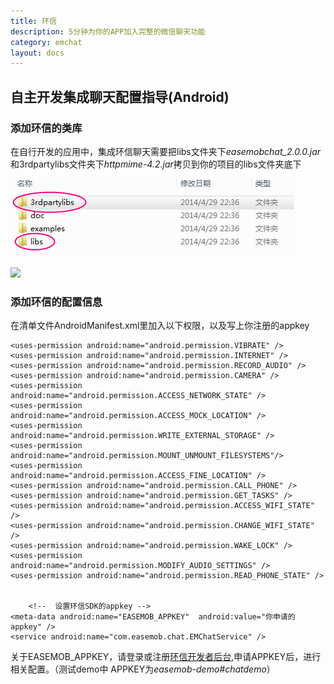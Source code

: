 ```yaml
---
title: 环信
description: 5分钟为你的APP加入完整的微信聊天功能
category: emchat
layout: docs
---
```


## 自主开发集成聊天配置指导(Android)

### 添加环信的类库

在自行开发的应用中，集成环信聊天需要把libs文件夹下*easemobchat_2.0.0.jar*和3rdpartylibs文件夹下*httpmime-4.2.jar*拷贝到你的项目的libs文件夹底下


![alt text](demo_dirs.jpg "demo") 

 ![](http://i.imgur.com/NrMwsez.jpg)

### 添加环信的配置信息

在清单文件AndroidManifest.xml里加入以下权限，以及写上你注册的appkey

	<uses-permission android:name="android.permission.VIBRATE" />
    <uses-permission android:name="android.permission.INTERNET" />
    <uses-permission android:name="android.permission.RECORD_AUDIO" />
    <uses-permission android:name="android.permission.CAMERA" />
    <uses-permission android:name="android.permission.ACCESS_NETWORK_STATE" />
    <uses-permission android:name="android.permission.ACCESS_MOCK_LOCATION" />
    <uses-permission android:name="android.permission.WRITE_EXTERNAL_STORAGE" />
    <uses-permission android:name="android.permission.MOUNT_UNMOUNT_FILESYSTEMS"/>  
    <uses-permission android:name="android.permission.ACCESS_FINE_LOCATION" />
    <uses-permission android:name="android.permission.CALL_PHONE" />
    <uses-permission android:name="android.permission.GET_TASKS" />
    <uses-permission android:name="android.permission.ACCESS_WIFI_STATE" />
    <uses-permission android:name="android.permission.CHANGE_WIFI_STATE" />
    <uses-permission android:name="android.permission.WAKE_LOCK" />
    <uses-permission android:name="android.permission.MODIFY_AUDIO_SETTINGS" />
    <uses-permission android:name="android.permission.READ_PHONE_STATE" />
    
		
		<!--  设置环信SDK的appkey -->
	<meta-data android:name="EASEMOB_APPKEY"  android:value="你申请的appkey" />
	<service android:name="com.easemob.chat.EMChatService" />

关于EASEMOB_APPKEY，请登录或注册[环信开发者后台](http://console.easemob.com),申请APPKEY后，进行相关配置。（测试demo中 APPKEY为*easemob-demo#chatdemo*）